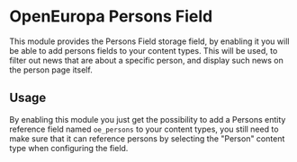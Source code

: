# OpenEuropa Persons Field

This module provides the Persons Field storage field, by enabling it you will be able to add persons
fields to your content types. This will be used, to filter out news that are about a specific person,
and display such news on the person page itself.

## Usage

By enabling this module you just get the possibility to add a Persons entity reference field named `oe_persons`
to your content types, you still need to make sure that it can reference persons by selecting the "Person"
content type when configuring the field.
